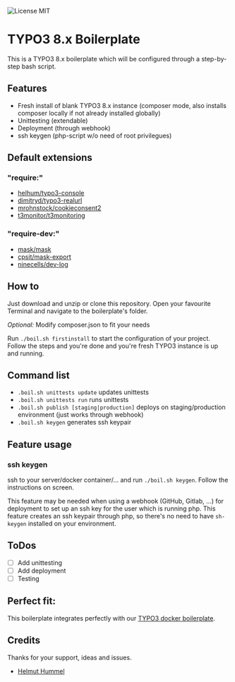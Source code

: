 ![License MIT](https://img.shields.io/badge/license-MIT-blue.svg?style=flat)

# TYPO3 8.x Boilerplate

This is a TYPO3 8.x boilerplate which will be configured through a step-by-step bash script.

## Features

- Fresh install of blank TYPO3 8.x instance (composer mode, also installs composer locally if not already installed globally)
- Unittesting (extendable)
- Deployment (through webhook)
- ssh keygen (php-script w/o need of root privilegues)

## Default extensions

### "require:"
- [helhum/typo3-console](https://github.com/helhum/typo3_console)
- [dimitryd/typo3-realurl](https://github.com/dmitryd/typo3-realurl)
- [mrohnstock/cookieconsent2](https://github.com/mrohnstock/cookieconsent2)
- [t3monitor/t3monitoring](https://github.com/georgringer/t3monitoring)

### "require-dev:"
- [mask/mask](https://github.com/Gernott/mask)
- [cpsit/mask-export](https://github.com/CPS-IT/TYPO3-mask_export)
- [ninecells/dev-log](https://github.com/ninecells/dev-log)

## How to

Just download and unzip or clone this repository. Open your favourite Terminal and navigate to the boilerplate's folder.

*Optional:* Modify composer.json to fit your needs

Run `./boil.sh firstinstall` to start the configuration of your project. Follow the steps and you're done and you're fresh TYPO3 instance is up and running.

## Command list

- `.boil.sh unittests update` updates unittests
- `.boil.sh unittests run` runs unittests
- `.boil.sh publish [staging|production]` deploys on staging/production environment (just works through webhook)
- `.boil.sh keygen` generates ssh keypair

## Feature usage

### ssh keygen

ssh to your server/docker container/... and run `./boil.sh keygen`. 
Follow the instructions on screen.

This feature may be needed when using a webhook (GitHub, Gitlab, ...) for deployment to set up an ssh key for the user which is running php.
This feature creates an ssh  keypair through php, so there's no need to have `sh-keygen` installed on your environment.

## ToDos

- [ ] Add unittesting
- [ ] Add deployment
- [ ] Testing

## Perfect fit:

This boilerplate integrates perfectly with our [TYPO3 docker boilerplate](https://github.com/FinndropStudios/TYPO3-docker-boilerplate).

## Credits

Thanks for your support, ideas and issues.
- [Helmut Hummel](https://github.com/helhum)
